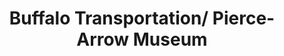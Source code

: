 ---
layout: repo
title: "Buffalo Transportation/ Pierce-Arrow Museum"
id: 19505
permalink: repos/19505/
---
